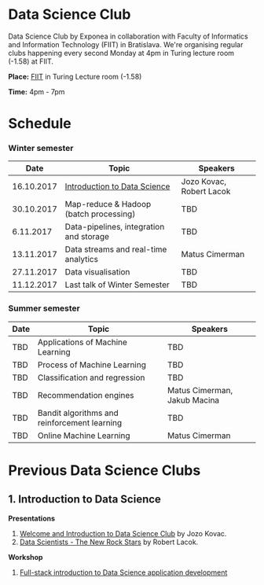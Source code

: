 # Data Science Club
Data Science Club by Exponea in collaboration with Faculty of Informatics and Information Technology (FIIT) in Bratislava. We're organising regular clubs happening every second Monday at 4pm in Turing lecture room (-1.58) at FIIT.

**Place:** [FIIT](https://www.google.sk/maps/place/Faculty+of+Informatics+and+Information+Technologies+of+Slovak+University+of+Technology/@48.1538693,17.0696816,17z/) in Turing Lecture room (-1.58)

**Time:** 4pm - 7pm

# Schedule
### Winter semester
| Date          | Topic           | Speakers  |
| ------------- |---------------| ---------|
| 16.10.2017    | [Introduction to Data Science](#1-introduction-to-data-science) | Jozo Kovac, Robert Lacok |
| 30.10.2017    | Map-reduce & Hadoop (batch processing) | TBD |
| 6.11.2017     | Data-pipelines, integration and storage | TBD |
| 13.11.2017    | Data streams and real-time analytics | Matus Cimerman |
| 27.11.2017    | Data visualisation | TBD |
| 11.12.2017    | Last talk of Winter Semester | TBD |


### Summer semester
| Date          | Topic           | Speakers  |
| ------------- |-------------| -----|
| TBD    | Applications of Machine Learning | TBD |
| TBD    | Process of Machine Learning | TBD |
| TBD    | Classification and regression | TBD |
| TBD    | Recommendation engines | Matus Cimerman, Jakub Macina |
| TBD    | Bandit algorithms and reinforcement learning | TBD |
| TBD    | Online Machine Learning | Matus Cimerman |

# Previous Data Science Clubs 
## 1. Introduction to Data Science
**Presentations**
1. [Welcome and Introduction to Data Science Club](https://docs.google.com/presentation/d/15rL1Zx9ogwtTYQoOWXDxCWkZSNA5r-oXI037zDIgqN4/edit?usp=sharing) by Jozo Kovac.
2. [Data Scientists - The New Rock Stars](https://docs.google.com/presentation/d/1LenEj02xTPRdK1J5HCcTdx3IvNvCsJANZZ7qSYoxfl0/edit?usp=sharing) by Robert Lacok.

**Workshop**
1. [Full-stack introduction to Data Science application development](https://github.com/exponea/data-science-club/tree/master/workshop_1)
